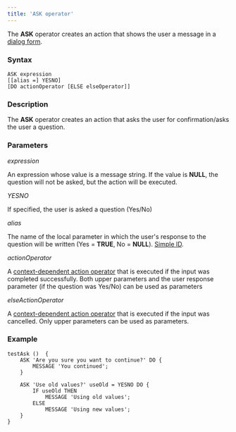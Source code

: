 ```yaml
---
title: 'ASK operator'
---
```


The **ASK** operator creates an action that shows the user a message in a [dialog form](Show_message_MESSAGE_ASK_.md#dialog).

### Syntax

    ASK expression 
    [[alias =] YESNO]
    [DO actionOperator [ELSE elseOperator]]

### Description

The **ASK** operator creates an action that asks the user for confirmation/asks the user a question.

### Parameters

*expression*

An expression whose value is a message string. If the value is **NULL**, the question will not be asked, but the action will be executed.

*YESNO*

If specified, the user is asked a question (Yes/No)

*alias*

The name of the local parameter in which the user's response to the question will be written (Yes = **TRUE**, No = **NULL**). [Simple ID](IDs.md#id-broken).

*actionOperator*

A [context-dependent action operator](Action_operator.md#contextdependent) that is executed if the input was completed successfully. Both upper parameters and the user response parameter (if the question was Yes/No) can be used as parameters

*elseActionOperator*

A [context-dependent action operator](Action_operator.md#contextdependent) that is executed if the input was cancelled. Only upper parameters can be used as parameters.

### Example


```lsf
testAsk ()  {
    ASK 'Are you sure you want to continue?' DO {
        MESSAGE 'You continued';
    }

    ASK 'Use old values?' useOld = YESNO DO {
        IF useOld THEN
            MESSAGE 'Using old values';
        ELSE
            MESSAGE 'Using new values';
    }
}
```

  
